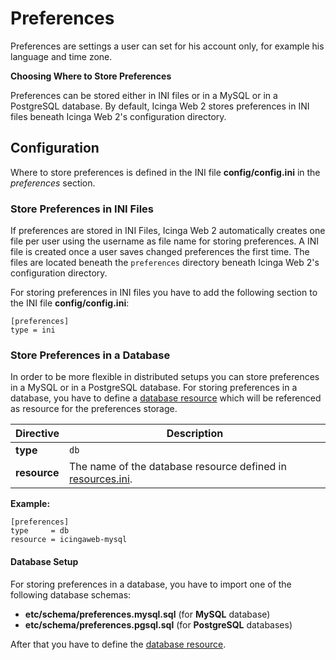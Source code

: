 # <a id="preferences"></a> Preferences

Preferences are settings a user can set for his account only, for example his language and time zone.

**Choosing Where to Store Preferences**

Preferences can be stored either in INI files or in a MySQL or in a PostgreSQL database. By default, Icinga Web 2 stores
preferences in INI files beneath Icinga Web 2's configuration directory.

## <a id="preferences-configuration"></a> Configuration

Where to store preferences is defined in the INI file **config/config.ini** in the *preferences* section.

### <a id="preferences-configuration-ini"></a> Store Preferences in INI Files

If preferences are stored in INI Files, Icinga Web 2 automatically creates one file per user using the username as
file name for storing preferences. A INI file is created once a user saves changed preferences the first time.
The files are located beneath the `preferences` directory beneath Icinga Web 2's configuration directory.

For storing preferences in INI files you have to add the following section to the INI file **config/config.ini**:

```
[preferences]
type = ini
````

### <a id="preferences-configuration-db"></a> Store Preferences in a Database

In order to be more flexible in distributed setups you can store preferences in a MySQL or in a PostgreSQL database.
For storing preferences in a database, you have to define a [database resource](04-Resources.md#resources-configuration-database)
which will be referenced as resource for the preferences storage.

| Directive     | Description |
| ------------- | ----------- |
| **type**      | `db` |
| **resource**  | The name of the database resource defined in [resources.ini](04-Resources.md#resources). |

**Example:**

```
[preferences]
type     = db
resource = icingaweb-mysql
```

#### <a id="preferences-configuration-db-setup"></a> Database Setup

For storing preferences in a database, you have to import one of the following database schemas:

* **etc/schema/preferences.mysql.sql** (for **MySQL** database)
* **etc/schema/preferences.pgsql.sql** (for **PostgreSQL** databases)

After that you have to define the [database resource](04-Resources.md#resources-configuration-database).
